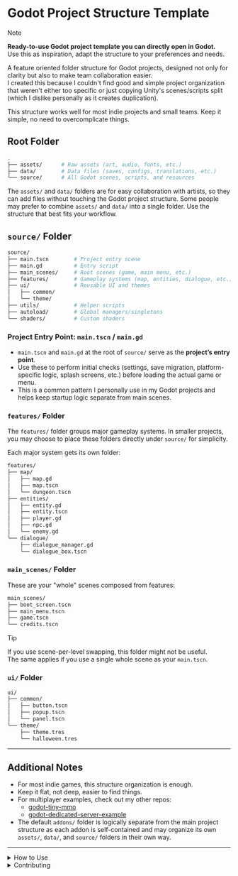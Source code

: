 # Godot Project Structure Template

> [!NOTE]
> **Ready-to-use Godot project template you can directly open in Godot.**  
> Use this as inspiration, adapt the structure to your preferences and needs.

A feature oriented folder structure for Godot projects, designed not only for clarity but also to make team collaboration easier.  
I created this because I couldn't find good and simple project organization that weren't either too specific or just copying Unity's scenes/scripts split (which I dislike personally as it creates duplication).

This structure works well for most indie projects and small teams. Keep it simple, no need to overcomplicate things.


## Root Folder

```bash
.
├── assets/      # Raw assets (art, audio, fonts, etc.)
├── data/        # Data files (saves, configs, translations, etc.)
└── source/      # All Godot scenes, scripts, and resources
```

The `assets/` and `data/` folders are for easy collaboration with artists, so they can add files without touching the Godot project structure.
Some people may prefer to combine `assets/` and `data/` into a single folder. Use the structure that best fits your workflow.

## `source/` Folder

```bash
source/
├── main.tscn        # Project entry scene
├── main.gd          # Entry script
├── main_scenes/     # Root scenes (game, main menu, etc.)
├── features/        # Gameplay systems (map, entities, dialogue, etc.)
├── ui/              # Reusable UI and themes
│   ├── common/
│   └── theme/
├── utils/           # Helper scripts
├── autoload/        # Global managers/singletons
└── shaders/         # Custom shaders
```

### Project Entry Point: `main.tscn` / `main.gd`

- `main.tscn` and `main.gd` at the root of `source/` serve as the **project’s entry point**.
- Use these to perform initial checks (settings, save migration, platform-specific logic, splash screens, etc.) before loading the actual game or menu.
- This is a common pattern I personally use in my Godot projects and helps keep startup logic separate from main scenes.

### `features/` Folder

The `features/` folder groups major gameplay systems. In smaller projects, you may choose to place these folders directly under `source/` for simplicity.

Each major system gets its own folder:

```bash
features/
├── map/
│   ├── map.gd
│   ├── map.tscn
│   └── dungeon.tscn
├── entities/
│   ├── entity.gd
│   ├── entity.tscn
│   ├── player.gd
│   ├── npc.gd
│   └── enemy.gd
└── dialogue/
    ├── dialogue_manager.gd
    └── dialogue_box.tscn
```

### `main_scenes/` Folder

These are your "whole" scenes composed from features:

```bash
main_scenes/
├── boot_screen.tscn
├── main_menu.tscn
├── game.tscn
└── credits.tscn
```

> [!TIP]
> If you use scene-per-level swapping, this folder might not be useful.  
> The same applies if you use a single whole scene as your `main.tscn`.

### `ui/` Folder

```bash
ui/
├── common/
│   ├── button.tscn
│   ├── popup.tscn
│   └── panel.tscn
└── theme/
    ├── theme.tres
    └── halloween.tres
```

---

## Additional Notes

- For most indie games, this structure organization is enough.
- Keep it flat, not deep, easier to find things.
- For multiplayer examples, check out my other repos:
  - [godot-tiny-mmo](https://github.com/SlayHorizon/godot-tiny-mmo)
  - [godot-dedicated-server-example](https://github.com/SlayHorizon/godot-dedicated-server-example)
- The default `addons/` folder is logically separate from the main project structure as each addon is self-contained and may organize its own `assets/`, `data/`, and `source/` folders in their own way.

---

<details>
<summary>How to Use</summary>

1. Click "Use this template" on GitHub
2. Clone and open in Godot
3. Adapt the structure to your needs

</details>

<details>
<summary>Contributing</summary>

Suggestions and PRs welcome! If you have a structure that works well for your team, feel free to share it.

</details>

